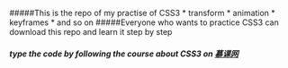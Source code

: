 
#####This is the repo of my practise of CSS3
	* transform
	* animation
	* keyframes
	* and so on
#####Everyone who wants to practice CSS3 can download this repo and learn it step by step
##### type the code by following the course about CSS3 on [慕课网](http://www.imooc.com)